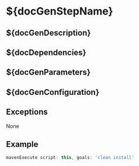 # ${docGenStepName}

## ${docGenDescription}

## ${docDependencies}

## ${docGenParameters}

## ${docGenConfiguration}

## Exceptions

None

## Example

```groovy
mavenExecute script: this, goals: 'clean install'
```
